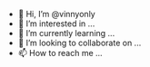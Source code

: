 - 👋 Hi, I’m @vinnyonly
- 👀 I’m interested in ...
- 🌱 I’m currently learning ...
- 💞️ I’m looking to collaborate on ...
- 📫 How to reach me ...

<!---
vinnyonly/vinnyonly is a ✨ special ✨ repository because its `README.md` (this file) appears on your GitHub profile.
You can click the Preview link to take a look at your changes.
--->
